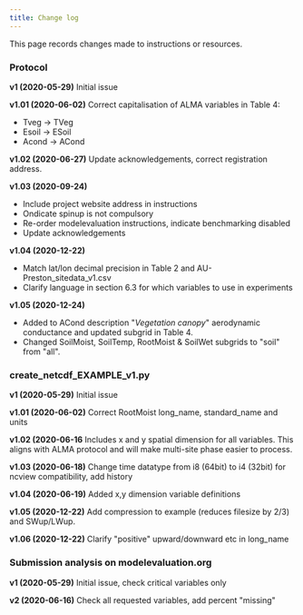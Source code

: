 ```yaml
---
title: Change log
---
```


This page records changes made to instructions or resources.

### Protocol

**v1 (2020-05-29)**
Initial issue

**v1.01 (2020-06-02)**
Correct capitalisation of ALMA variables in Table 4:
- Tveg -> TVeg
- Esoil -> ESoil
- Acond -> ACond

**v1.02 (2020-06-27)**
Update acknowledgements, correct registration address.

**v1.03 (2020-09-24)**
- Include project website address in instructions
- Ondicate spinup is not compulsory
- Re-order modelevaluation instructions, indicate benchmarking disabled
- Update acknowledgements

**v1.04 (2020-12-22)**
- Match lat/lon decimal precision in Table 2 and AU-Preston_sitedata_v1.csv 
- Clarify language in section 6.3 for which variables to use in experiments

**v1.05 (2020-12-24)**
- Added to ACond description "*Vegetation canopy*" aerodynamic conductance and updated subgrid in Table 4.
- Changed SoilMoist, SoilTemp, RootMoist & SoilWet subgrids to "soil" from "all".

### create_netcdf_EXAMPLE_v1.py

**v1 (2020-05-29)**
Initial issue

**v1.01 (2020-06-02)**
Correct RootMoist long_name, standard_name and units

**v1.02 (2020-06-16**
Includes x and y spatial dimension for all variables. This aligns with ALMA protocol and will make multi-site phase easier to process.

**v1.03 (2020-06-18)**
Change time datatype from i8 (64bit) to i4 (32bit) for ncview compatibility, add history

**v1.04 (2020-06-19)**
Added x,y dimension variable definitions

**v1.05 (2020-12-22)**
Add compression to example (reduces filesize by 2/3) and SWup/LWup.

**v1.06 (2020-12-22)**
Clarify "positive" upward/downward etc in long_name

### Submission analysis on modelevaluation.org

**v1 (2020-05-29)**
Initial issue, check critical variables only

**v2 (2020-06-16)**
Check all requested variables, add percent "missing"



